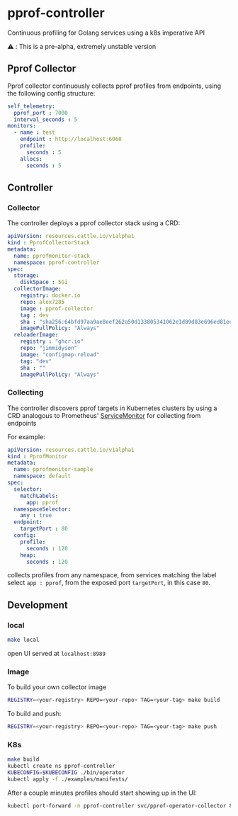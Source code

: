 # pprof-controller

Continuous profiling for Golang services using a k8s imperative API

⚠️ : This is a pre-alpha, extremely unstable version


## Pprof Collector

Pprof collector continuously collects pprof profiles from endpoints, using the following config structure:
```yaml
self_telemetry:
  pprof_port : 7000
  interval_seconds : 5
monitors:
  - name : test
    endpoint : http://localhost:6060
    profile:
      seconds : 5
    allocs:
      seconds : 5
```

## Controller

### Collector

The controller deploys a pprof collector stack using a CRD:
```yaml
apiVersion: resources.cattle.io/v1alpha1
kind : PprofCollectorStack
metadata:
  name: pprofmonitor-stack
  namespace: pprof-controller
spec:
  storage:
    diskSpace : 5Gi
  collectorImage:
    registry: docker.io
    repo: alex7285
    image : pprof-collector
    tag : dev
    sha : "sha256:64bfd97aa9ae8eef262a50d133805341062e1d89d83e696ed81ed02c22bc6589"
    imagePullPolicy: "Always"
  reloaderImage:
    registry : "ghcr.io"
    repo: "jimmidyson"
    image: "configmap-reload"
    tag: "dev"
    sha : ""
    imagePullPolicy: "Always"
```

### Collecting

The controller discovers pprof targets in Kubernetes clusters by using a CRD analogous to Prometheus' [ServiceMonitor](https://prometheus-operator.dev/docs/api-reference/api/#monitoring.coreos.com/v1.ServiceMonitor) for collecting from endpoints

For example:

```yaml
apiVersion: resources.cattle.io/v1alpha1
kind : PprofMonitor
metadata:
  name: pprofmonitor-sample
  namespace: default
spec:
  selector:
    matchLabels:
      app: pprof
  namespaceSelector:
    any : true
  endpoint:
    targetPort : 80
  config:
    profile:
      seconds : 120
    heap:
      seconds : 120
```

collects profiles from any namespace, from services matching the label select `app : pprof`, from the exposed port `targetPort`, in this case `80`.


## Development

### local

```sh
make local
```

open UI served at `localhost:8989`

### Image

To build your own collector image

```sh
REGISTRY=<your-registry> REPO=<your-repo> TAG=<your-tag> make build
```

To build and push:
```sh
REGISTRY=<your-registry> REPO=<your-repo> TAG=<your-tag> make push
```

### K8s

```sh
make build
kubectl create ns pprof-controller
KUBECONFIG=$KUBECONFIG ./bin/operator
kubectl apply -f ./examples/manifests/
```
After a couple minutes profiles should start showing up in the UI:
```sh
kubectl port-forward -n pprof-controller svc/pprof-operator-collector 8989:8989
```